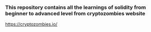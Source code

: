 ### This repository contains all the learnings of solidity from beginner to advanced level from cryptozombies website
https://cryptozombies.io/
